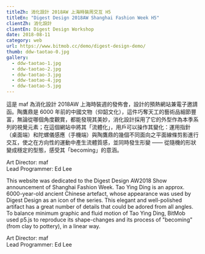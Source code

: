 ```yaml
---
titleZh: 消化設計 2018AW 上海時裝周交互 H5
titleEn: "Digest Design 2018AW Shanghai Fashion Week H5"
clientZh: 消化設計
clientEn: Digest Design Workshop
date: 2018-08-11
category: web
url: https://www.bitmob.cc/demo/digest-design-demo/
thumb: ddw-taotao-0.jpg
gallery:
  - ddw-taotao-1.jpg
  - ddw-taotao-2.jpg
  - ddw-taotao-3.jpg
  - ddw-taotao-4.jpg
  - ddw-taotao-5.jpg
---
```


這是 maf 為消化設計 2018AW 上海時裝週的發佈會，設計的預熱網站兼電子邀請函。陶鷹鼎是 6000 年前的中國文物（仰韶文化），這件巧奪天工的藝術品細節豐富，無論從哪個角度觀賞，都能發現其美妙，消化設計採用了它的外型作為本季系列的視覺元素；在這個網站中將其「流體化」，用戶可以操作其變化：運用指針（桌面端）和陀螺儀感應（手機端）與陶鷹鼎的幾個不同面向之平面線條剪影進行交互，使之在方向性的運動中產生流體質感，並同時發生形變 —— 從隨機的形狀變成穩定的型態，感受其「becoming」的意涵。

Art Director: maf<br/>
Lead Programmer: Ed Lee

<!-- lang -->

This website was dedicated to the Digest Design AW2018 Show announcement of Shanghai Fashion Week. Tao Ying Ding is an approx. 6000-year-old ancient Chinese artefact, whose appearance was used by Digest Design as an icon of the series. This elegant and well-polished artifact has a great number of details that could be adored from all angles. To balance minimum graphic and fluid motion of Tao Ying Ding, BitMob used p5.js to reproduce its shape-changes and its process of "becoming" (from clay to pottery), in a linear way.

Art Director: maf<br/>
Lead Programmer: Ed Lee
